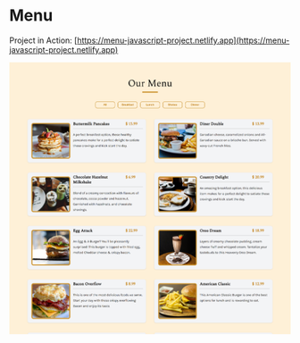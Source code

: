 # Menu

Project in Action: [https://menu-javascript-project.netlify.app](https://menu-javascript-project.netlify.app)

![Screenshot](./Images/Screenshot.png)
